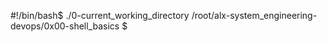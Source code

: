 #!/bin/bash$ ./0-current_working_directory
/root/alx-system_engineering-devops/0x00-shell_basics
$
